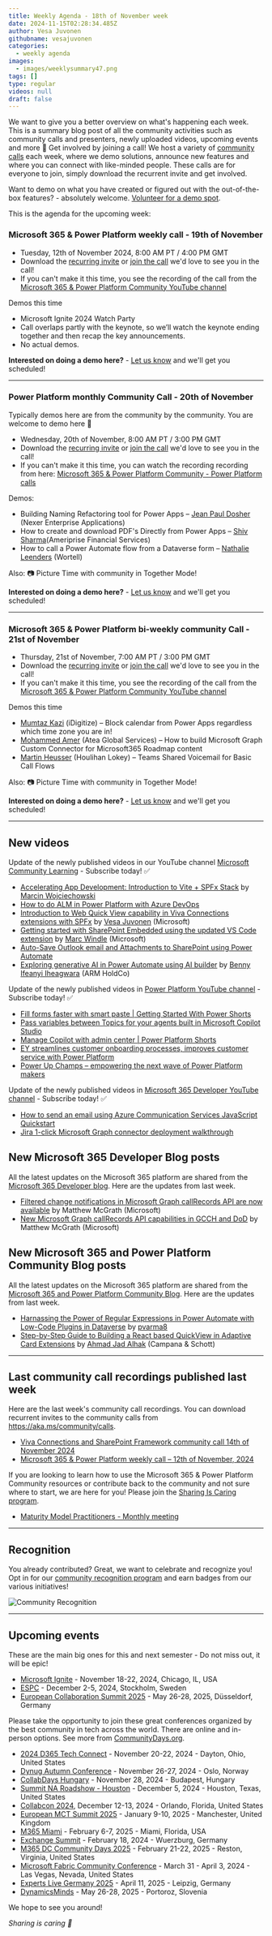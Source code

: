 ```yaml
---
title: Weekly Agenda - 18th of November week
date: 2024-11-15T02:28:34.485Z
author: Vesa Juvonen
githubname: vesajuvonen
categories:
  - weekly agenda
images:
  - images/weeklysummary47.png
tags: []
type: regular
videos: null
draft: false
---
```


We want to give you a better overview on what's happening each week. This is a summary blog post of all the community activities such as community calls and presenters, newly uploaded videos, upcoming events and more 🚀 
Get involved by joining a call! We host a variety of [community calls](https://aka.ms/community/calls) each week, where we demo solutions, announce new features and where you can connect with like-minded people. These calls are for everyone to join, simply download the recurrent invite and get involved. 

Want to demo on what you have created or figured out with the out-of-the-box features? - absolutely welcome. [Volunteer for a demo spot](https://aka.ms/community/request/demo).

This is the agenda for the upcoming week:

### Microsoft 365 & Power Platform weekly call - 19th of November

* Tuesday, 12th of November 2024, 8:00 AM PT / 4:00 PM GMT
* Download the [recurring invite](https://aka.ms/m365-dev-call) or [join the call](https://aka.ms/m365-dev-call-join) we'd love to see you in the call!
* If you can't make it this time, you see the recording of the call from the [Microsoft 365 & Power Platform Community YouTube channel](https://www.youtube.com/playlist?list=PLR9nK3mnD-OUQOW86tT5dkCRQAVGY7DlH)

Demos this time

* Microsoft Ignite 2024 Watch Party​
* Call overlaps partly with the keynote, so we’ll watch the keynote ending together and then recap the key announcements.​
* No actual demos.

**Interested on doing a demo here?** - [Let us know](https://aka.ms/community/request/demo) and we'll get you scheduled!

---

### Power Platform monthly Community Call - 20th of November

Typically demos here are from the community by the community. You are welcome to demo here 👋

* Wednesday, 20th of November, 8:00 AM PT / 3:00 PM GMT
* Download the [recurring invite](https://aka.ms/powerplatformcommunitycall) or [join the call](https://aka.ms/PowerPlatformMonthlyCall) we'd love to see you in the call!
* If you can't make it this time, you can watch the recording recording from here: [Microsoft 365 & Power Platform Community - Power Platform calls](https://www.youtube.com/watch?v=qLM6MChvrOk&list=PLR9nK3mnD-OVHNx67Q2Uxe7wodTnjHguz)

Demos: 

* Building Naming Refactoring tool for Power Apps – [Jean Paul Dosher](https://www.linkedin.com/in/jean-paul-dosher/) (Nexer Enterprise Applications)
* How to create and download PDF's Directly from Power Apps – [Shiv Sharma](https://www.linkedin.com/in/shiv-sharma%E2%9C%85-b07050162/)(Ameriprise Financial Services)
* How to call a Power Automate flow from a Dataverse form – [Nathalie Leenders](https://www.linkedin.com/in/nathalie-leenders-den-nijs-8853871b/) (Wortell)


Also: 📷 Picture Time with community in Together Mode!

**Interested on doing a demo here?** - [Let us know](https://aka.ms/community/request/demo) and we'll get you scheduled!

---

### Microsoft 365 & Power Platform bi-weekly community Call - 21st of November

* Thursday, 21st of November, 7:00 AM PT / 3:00 PM GMT
* Download the [recurring invite](https://aka.ms/spdev-sig-call) or [join the call](https://aka.ms/spdev-sig-call-join) we'd love to see you in the call!
* If you can't make it this time, you see the recording of the call from the [Microsoft 365 & Power Platform Community YouTube channel](https://www.youtube.com/watch?v=gAqUr9wa2_0&list=PLR9nK3mnD-OURfm5Ypu-wK52cxBv_gXCA)

Demos this time

* [Mumtaz Kazi](https://www.linkedin.com/in/mumtaz-kazi/) (iDigitize) – Block calendar from Power Apps regardless which time zone you are in! 
* [Mohammed Amer](https://www.linkedin.com/in/mohammad3mer/) (Atea Global Services) – How to build Microsoft Graph Custom Connector for Microsoft365 Roadmap content
* [Martin Heusser](https://www.linkedin.com/in/martin-heusser117/) (Houlihan Lokey) – Teams Shared Voicemail for Basic Call Flows


Also: 📷 Picture Time with community in Together Mode!

**Interested on doing a demo here?** - [Let us know](https://aka.ms/community/request/demo) and we'll get you scheduled!

---

## New videos 

Update of the newly published videos in our YouTube channel [Microsoft Community Learning](https://www.youtube.com/@MicrosoftCommunityLearning) - Subscribe today! ✅

* [Accelerating App Development: Introduction to Vite + SPFx Stack](https://www.youtube.com/watch?v=De8ev2rs_F4) by [Marcin Wojciechowski](https://www.linkedin.com/in/marcin-wojciechowski-17168276)​ 
* [How to do ALM in Power Platform with Azure DevOps](https://www.youtube.com/watch?v=Lp4DSla91-I)
* [Introduction to Web Quick View capability in Viva Connections extensions with SPFx](https://www.youtube.com/watch?v=fai1N9Hfyxk) by [Vesa Juvonen](https://www.linkedin.com/in/vesajuvonen) (Microsoft)
* [Getting started with SharePoint Embedded using the updated VS Code extension](https://www.youtube.com/watch?v=nt2xDuCepXs) by [Marc Windle](https://www.linkedin.com/in/marc-windle-908b3055) (Microsoft)
* [Auto-Save Outlook email and Attachments to SharePoint using Power Automate](https://www.youtube.com/watch?v=7lSbninzhBc&)
* [Exploring generative AI in Power Automate using AI builder](https://www.youtube.com/watch?v=5QUBipkKG1M) by [Benny Ifeanyi Iheagwara](https://www.linkedin.com/in/inifeanyi-iheagwara) (ARM HoldCo)


Update of the newly published videos in [Power Platform YouTube channel](https://www.youtube.com/@mspowerplatform) - Subscribe today! ✅

* [Fill forms faster with smart paste | Getting Started With Power Shorts](https://www.youtube.com/watch?v=UBGzIxUZPPc)
* [Pass variables between Topics for your agents built in Microsoft Copilot Studio](https://www.youtube.com/watch?v=wR56W4Ki2LQ)
* [Manage Copilot with admin center | Power Platform Shorts](https://www.youtube.com/watch?v=N4LZ_dN7h_8)
* [EY streamlines customer onboarding processes, improves customer service with Power Platform](https://www.youtube.com/watch?v=UPwJzWHWuaw)
* [Power Up Champs – empowering the next wave of Power Platform makers](https://www.youtube.com/watch?v=fjBXKuIrRmQ)


Update of the newly published videos in [Microsoft 365 Developer YouTube channel](https://www.youtube.com/@Microsoft365Developer) - Subscribe today! ✅

* [How to send an email using Azure Communication Services JavaScript Quickstart](https://www.youtube.com/watch?v=hLc31-JZRu8)
* [Jira 1-click Microsoft Graph connector deployment walkthrough](https://www.youtube.com/watch?v=SzNui9dK4oU)


## New Microsoft 365 Developer Blog posts

All the latest updates on the Microsoft 365 platform are shared from the [Microsoft 365 Developer blog](https://devblogs.microsoft.com/microsoft365dev/). Here are the updates from last week.

* [Filtered change notifications in Microsoft Graph callRecords API are now available](https://devblogs.microsoft.com/microsoft365dev/filtered-change-notifications-in-microsoft-graph-callrecords-api-are-now-available/) by Matthew McGrath (Microsoft)
* [New Microsoft Graph callRecords API capabilities in GCCH and DoD](https://devblogs.microsoft.com/microsoft365dev/new-microsoft-graph-callrecords-api-capabilities-in-gcch-and-dod/) by Matthew McGrath (Microsoft)


## New Microsoft 365 and Power Platform Community Blog posts

All the latest updates on the Microsoft 365 platform are shared from the [Microsoft 365 and Power Platform Community Blog](https://pnp.github.io/blog/). Here are the updates from last week.

* [Harnassing the Power of Regular Expressions in Power Automate with Low-Code Plugins in Dataverse](https://pnp.github.io/blog/post/harnassing-the-power-of-regular-expression-in-power-automate-with-low-code-plugins-in-dataverse/) by [pvarma8](https://github.com/pvarma8)
* [Step-by-Step Guide to Building a React based QuickView in Adaptive Card Extensions](https://pnp.github.io/blog/post/building-a-react-quickview-in-adaptive-card-extensions-a-step-by-step-guide/) by [Ahmad Jad Alhak](https://www.linkedin.com/in/ahmad-jad-al-hak/) (Campana & Schott)


---

## Last community call recordings published last week

Here are the last week's community call recordings. You can download recurrent invites to the community calls from https://aka.ms/community/calls.

* [Viva Connections and SharePoint Framework community call 14th of November 2024](https://www.youtube.com/watch?v=6vzr7ZCe0Og)
* [Microsoft 365 & Power Platform weekly call – 12th of November, 2024](https://www.youtube.com/watch?v=27FRtKD4HzM)


If you are looking to learn how to use the Microsoft 365 & Power Platform Community resources or contribute back to the community and not sure where to start, we are here for you! Please join the [Sharing Is Caring program](https://pnp.github.io/sharing-is-caring/).

* [Maturity Model Practitioners - Monthly meeting](https://aka.ms/mm4m365/invite)

---

## Recognition

You already contributed? Great, we want to celebrate and recognize you! Opt in for our [community recognition program](https://pnp.github.io/recognitionprogram/) and earn badges from our various initiatives! 

![Community Recognition](../images/community-recognition-2025.png)

---

## Upcoming events

These are the main big ones for this and next semester - Do not miss out, it will be epic!

* [Microsoft Ignite](https://ignite.microsoft.com/en-US/home) - November 18-22, 2024, Chicago, IL, USA
* [ESPC](https://www.sharepointeurope.com/) - December 2-5, 2024, Stockholm, Sweden
* [European Collaboration Summit 2025](https://collabsummit.eu/) - May 26-28, 2025, Düsseldorf, Germany

Please take the opportunity to join these great conferences organized by the best community in tech across the world. There are online and in-person options. See more from [CommunityDays.org](https://www.communitydays.org/).


* [2024 D365 Tech Connect](https://www.communitydays.org/event/2024-11-20/2024-d365-tech-connect) - November 20-22, 2024 - Dayton, Ohio, United States
* [Dynug Autumn Conference](https://www.communitydays.org/event/2024-11-26/dynug-autumn-conference) - November 26-27, 2024 - Oslo, Norway
* [CollabDays Hungary](https://www.communitydays.org/event/2024-11-28/collabdays-hungary-2024) - November 28, 2024 - Budapest, Hungary
* [Summit NA Roadshow - Houston](https://www.communitydays.org/event/2024-12-05/summit-na-roadshow-houston) - December 5, 2024 - Houston, Texas, United States
* [Collabcon 2024](https://www.communitydays.org/event/2024-12-12/collabcon-2024), December 12-13, 2024 - Orlando, Florida, United States
* [European MCT Summit 2025](https://www.communitydays.org/event/2025-01-09/european-mct-summit-2025) - January 9-10, 2025 - Manchester, United Kingdom
* [M365 Miami](https://www.communitydays.org/event/2025-02-06/m365-miami) - February 6-7, 2025 - Miami, Florida, USA
* [Exchange Summit](https://www.communitydays.org/event/2025-02-18/exchange-summit-2025) - February 18, 2024 - Wuerzburg, Germany
* [M365 DC Community Days 2025](https://www.communitydays.org/event/2025-02-21/m365-dc-community-days-2025) - February 21-22, 2025 - Reston, Virginia, United States
* [Microsoft Fabric Community Conference](https://www.communitydays.org/event/2025-03-31/microsoft-fabric-community-conference) - March 31 - April 3, 2024 - Las Vegas, Nevada, United States
* [Experts Live Germany 2025](https://www.communitydays.org/event/2025-04-11/experts-live-germany-2025) - April 11, 2025 - Leipzig, Germany
* [DynamicsMinds](https://www.communitydays.org/event/2025-05-26/dynamicsminds-2025) - May 26-28, 2025 - Portoroz, Slovenia

We hope to see you around!

_Sharing is caring 🧡_
